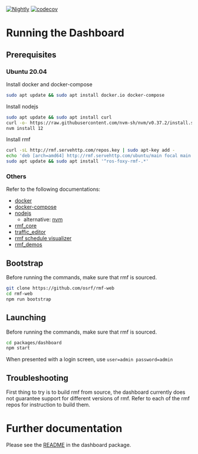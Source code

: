[![Nightly](https://github.com/osrf/rmf-web/workflows/Nightly/badge.svg)](https://github.com/osrf/rmf-web/actions?query=workflow%3ANightly)
[![codecov](https://codecov.io/gh/osrf/rmf-web/branch/main/graph/badge.svg)](https://codecov.io/gh/osrf/rmf-web)

# Running the Dashboard

## Prerequisites

### Ubuntu 20.04

Install docker and docker-compose
```bash
sudo apt update && sudo apt install docker.io docker-compose
```

Install nodejs
```bash
sudo apt update && sudo apt install curl
curl -o- https://raw.githubusercontent.com/nvm-sh/nvm/v0.37.2/install.sh | bash
nvm install 12
```

Install rmf
```bash
curl -sL http://rmf.servehttp.com/repos.key | sudo apt-key add -
echo 'deb [arch=amd64] http://rmf.servehttp.com/ubuntu/main focal main' | sudo tee /etc/apt/sources.list.d/rmf.list
sudo apt update && sudo apt install '^ros-foxy-rmf-.*'
```

### Others

Refer to the following documentations:

* [docker](https://docs.docker.com/engine/install/ubuntu/)
* [docker-compose](https://docs.docker.com/compose/install/)
* [nodejs](https://nodejs.org/en/download/package-manager/)
  * alternative: [nvm](https://github.com/nvm-sh/nvm)
* [rmf_core](https://github.com/osrf/rmf_core)
* [traffic_editor](https://github.com/osrf/traffic_editor)
* [rmf schedule visualizer](https://github.com/osrf/rmf_schedule_visualizer)
* [rmf_demos](https://github.com/osrf/rmf_demos)

## Bootstrap
Before running the commands, make sure that rmf is sourced.
```bash
git clone https://github.com/osrf/rmf-web
cd rmf-web
npm run bootstrap
```

## Launching
Before running the commands, make sure that rmf is sourced.
```bash
cd packages/dashboard
npm start
```
When presented with a login screen, use `user=admin password=admin`

## Troubleshooting
First thing to try is to build rmf from source, the dashboard currently does not guarantee support for different versions of rmf. Refer to each of the rmf repos for instruction to build them.

# Further documentation

Please see the [README](packages/dashboard/README.md) in the dashboard package.
